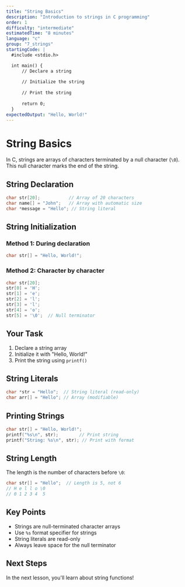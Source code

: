 ```yaml
---
title: "String Basics"
description: "Introduction to strings in C programming"
order: 1
difficulty: "intermediate"
estimatedTime: "8 minutes"
language: "c"
group: "7_strings"
startingCode: |
  #include <stdio.h>

  int main() {
      // Declare a string
      
      // Initialize the string
      
      // Print the string
      
      return 0;
  }
expectedOutput: "Hello, World!"
---
```


# String Basics

In C, strings are arrays of characters terminated by a null character (`\0`). This null character marks the end of the string.

## String Declaration

```c
char str[20];           // Array of 20 characters
char name[] = "John";   // Array with automatic size
char *message = "Hello"; // String literal
```

## String Initialization

### Method 1: During declaration

```c
char str[] = "Hello, World!";
```

### Method 2: Character by character

```c
char str[20];
str[0] = 'H';
str[1] = 'e';
str[2] = 'l';
str[3] = 'l';
str[4] = 'o';
str[5] = '\0';  // Null terminator
```

## Your Task

1. Declare a string array
2. Initialize it with "Hello, World!"
3. Print the string using `printf()`

## String Literals

```c
char *str = "Hello";  // String literal (read-only)
char arr[] = "Hello"; // Array (modifiable)
```

## Printing Strings

```c
char str[] = "Hello, World!";
printf("%s\n", str);        // Print string
printf("String: %s\n", str); // Print with format
```

## String Length

The length is the number of characters before `\0`:

```c
char str[] = "Hello";  // Length is 5, not 6
// H e l l o \0
// 0 1 2 3 4  5
```

## Key Points

- Strings are null-terminated character arrays
- Use `%s` format specifier for strings
- String literals are read-only
- Always leave space for the null terminator

## Next Steps

In the next lesson, you'll learn about string functions!
